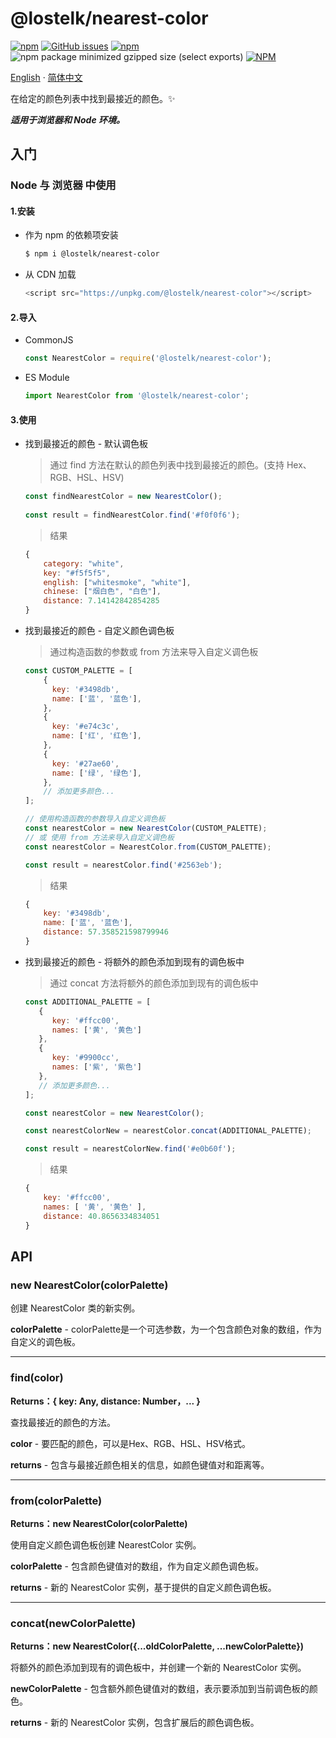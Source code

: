 # @lostelk/nearest-color

[![npm](https://img.shields.io/npm/v/@lostelk/nearest-color?color=blue)](https://www.npmjs.com/package/@lostelk/nearest-color)
[![GitHub issues](https://img.shields.io/github/issues/LostElkByte/nearest-color)](https://github.com/LostElkByte/nearest-color/issues)
[![npm](https://img.shields.io/npm/dt/@lostelk/nearest-color)](https://www.npmjs.com/package/@lostelk/nearest-color)
![npm package minimized gzipped size (select exports)](https://img.shields.io/bundlejs/size/@lostelk/nearest-color)
[![NPM](https://img.shields.io/npm/l/@lostelk/nearest-color)](http://opensource.org/licenses/MIT)

[English](README.md) · [简体中文](README.ZH.md)

在给定的颜色列表中找到最接近的颜色。✨

**_适用于浏览器和 Node 环境。_**

## 入门

### Node 与 浏览器 中使用

#### 1.安装
- 作为 npm 的依赖项安装

	```sh
	$ npm i @lostelk/nearest-color
	```

- 从 CDN 加载

	```js
	<script src="https://unpkg.com/@lostelk/nearest-color"></script>
	```

#### 2.导入

- CommonJS

	```js
	const NearestColor = require('@lostelk/nearest-color');
	```
- ES Module

	```js
	import NearestColor from '@lostelk/nearest-color';
	```


#### 3.使用

- 找到最接近的颜色 - 默认调色板

  > 通过 find 方法在默认的颜色列表中找到最接近的颜色。(支持 Hex、RGB、HSL、HSV)

  ```js
  const findNearestColor = new NearestColor();
   
  const result = findNearestColor.find('#f0f0f6');
  
  ```
  
  > 结果
  
  ```js
  {
	  category: "white",
	  key: "#f5f5f5",
	  english: ["whitesmoke", "white"],
	  chinese: ["烟白色", "白色"],
	  distance: 7.14142842854285
  }
  ```

- 找到最接近的颜色 - 自定义颜色调色板

  > 通过构造函数的参数或 from 方法来导入自定义调色板
  
  ```js
  const CUSTOM_PALETTE = [
	  {
	    key: '#3498db',
	    name: ['蓝', '蓝色'],
	  },
	  {
	    key: '#e74c3c',
	    name: ['红', '红色'],
	  },
	  {
	    key: '#27ae60',
	    name: ['绿', '绿色'],
	  },
	  // 添加更多颜色...
  ];
  ```

  ```js
  // 使用构造函数的参数导入自定义调色板
  const nearestColor = new NearestColor(CUSTOM_PALETTE);
  // 或 使用 from 方法来导入自定义调色板 
  const nearestColor = NearestColor.from(CUSTOM_PALETTE);
  
  const result = nearestColor.find('#2563eb');
  
  ```
  
  > 结果
  
  ```js
  {
	  key: '#3498db',
	  name: ['蓝', '蓝色'],
	  distance: 57.358521598799946
  }
  
  ```
- 找到最接近的颜色 - 将额外的颜色添加到现有的调色板中
 
  > 通过 concat 方法将额外的颜色添加到现有的调色板中
  
  ```js
  const ADDITIONAL_PALETTE = [
	 { 
	 	key: '#ffcc00', 
	 	names: ['黄', '黄色'] 
	 },
	 { 
	 	key: '#9900cc', 
	 	names: ['紫', '紫色']
	 },
	 // 添加更多颜色...
  ];
  ```
  
  ```js
  const nearestColor = new NearestColor(); 
  
  const nearestColorNew = nearestColor.concat(ADDITIONAL_PALETTE);
  
  const result = nearestColorNew.find('#e0b60f');
  
  ```
  
  > 结果
  
  ```js
  { 
	  key: '#ffcc00', 
	  names: [ '黄', '黄色' ], 
	  distance: 40.8656334834051 
  }
  ```

## API

### new NearestColor(colorPalette)

创建 NearestColor 类的新实例。

**colorPalette** - colorPalette是一个可选参数，为一个包含颜色对象的数组，作为自定义的调色板。

---

### find(color)

**Returns：{ key: Any, distance: Number，... }**

查找最接近的颜色的方法。


**color** - 要匹配的颜色，可以是Hex、RGB、HSL、HSV格式。

**returns** - 包含与最接近颜色相关的信息，如颜色键值对和距离等。

---

### from(colorPalette)

**Returns：new NearestColor(colorPalette)**

使用自定义颜色调色板创建 NearestColor 实例。

**colorPalette** - 包含颜色键值对的数组，作为自定义颜色调色板。

**returns** - 新的 NearestColor 实例，基于提供的自定义颜色调色板。

---

### concat(newColorPalette)

**Returns：new NearestColor({...oldColorPalette, ...newColorPalette})**

将额外的颜色添加到现有的调色板中，并创建一个新的 NearestColor 实例。

**newColorPalette** -  包含额外颜色键值对的数组，表示要添加到当前调色板的颜色。

**returns** - 新的 NearestColor 实例，包含扩展后的颜色调色板。